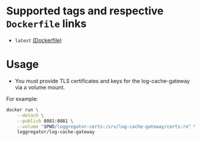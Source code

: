 
# Supported tags and respective `Dockerfile` links

- `latest` [(Dockerfile)][latest-dockerfile]

# Usage

- You must provide TLS certificates and keys for the log-cache-gateway via a
  volume mount.

For example:

```bash
docker run \
    --detach \
    --publish 8081:8081 \
    --volume "$PWD/loggregator-certs:/srv/log-cache-gateway/certs:ro" \
    loggregator/log-cache-gateway
```

[latest-dockerfile]: https://github.com/cloudfoundry/loggregator-ci/blob/master/docker-images/log-cache-gateway/Dockerfile
